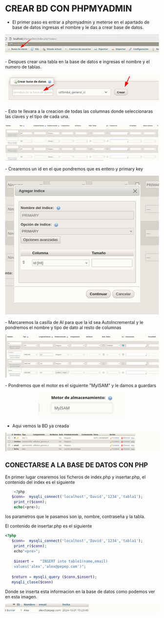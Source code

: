 # CREAR BD CON PHPMYADMIN

- El primer paso es entrar a phpmyadmin y meterse en el apartado de base de datos ingresas el nombre y le das a crear base de datos.
<p align="center"><img src="/BD/1.png"></p>
- Despues crear una tabla en la base de datos e ingresas el nombre y el numero de tablas.
<p align="center"><img src="/BD/2.png"></p>
- Esto te llevara a la creacion de todas las columnas donde seleccionaras las claves y el tipo de cada una.
<p align="center"><img src="/BD/6.png"></p>
- Crearemos un id en el que pondremos que es entero y primary key
<p align="center"><img src="/BD/4.png"></p>
- Marcaremos la casilla de AI para que la id sea AutoIncremental y le pondremos el nombre y tipo de dato al resto de columnas
<p align="center"><img src="/BD/5.png"></p>
- Pondremos que el motor es el siguiente "MyISAM" y le damos a guardars
<p align="center"><img src="/BD/7.png"></p>

- Aqui vemos la BD ya creada 
<p align="center"><img src="/BD/9.png"></p>



## CONECTARSE A LA BASE DE DATOS CON PHP

En primer lugar crearemos los ficheros de index.php y insertar.php, el contenido del index es el siguiente
```php
    <?php
   $conn=  mysqli_connect('localhost','David','1234','tabla1');
    print_r($conn);
    echo(<pre>);
```
los parametros que le pasamos son ip, nombre, contraseña y la tabla.

El contenido de insertar.php es el siguiente
```php
<?php
   $conn=  mysqli_connect('localhost','David','1234','tabla1');
    print_r($conn);
    echo"<pre>";

    $insert =   "INSERT into table1(name,email)
    values('alex','alex@pepep.com')";

   $return = mysqli_query ($conn,$insert);
   mysqli_close($conn)
``` 
Donde se inserta esta informacion en la base de datos como podemos ver en esta imagen.
<p align="center"><img src="/BD/8.png"></p>
